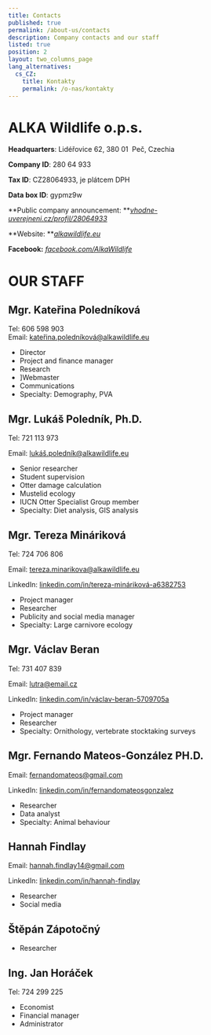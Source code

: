 ```yaml
---
title: Contacts
published: true
permalink: /about-us/contacts
description: Company contacts and our staff
listed: true
position: 2
layout: two_columns_page
lang_alternatives:
  cs_CZ:
    title: Kontakty
    permalink: /o-nas/kontakty
---
```

# ALKA Wildlife o.p.s.

**Headquarters**: Lidéřovice 62, 380 01  Peč, Czechia 

**Company ID**: 280 64 933

**Tax ID**: CZ28064933, je plátcem DPH

**Data box ID**: gypmz9w

**Public company announcement: **[_vhodne-uverejneni.cz/profil/28064933_](https://www.vhodne-uverejneni.cz/profil/28064933)

**Website: **[_alkawildlife.eu_](alkawildlife.eu)

**Facebook:** [_facebook.com/AlkaWildlife_](facebook.com/AlkaWildlife)

# OUR STAFF

## **Mgr. Kateřina Poledníková**

Tel: 606 598 903\
Email: kateřina.poledníková@alkawildlife.eu 

* Director
* Project and finance manager
* Research
* ]Webmaster
* Communications
* Specialty: Demography, PVA

## **Mgr. Lukáš Poledník, Ph.D.**

Tel: 721 113 973

Email: lukáš.poledník@alkawildlife.eu 

* Senior researcher
* Student supervision
* Otter damage calculation
* Mustelid ecology
* IUCN Otter Specialist Group member
* Specialty: Diet analysis, GIS analysis

## **Mgr. Tereza Mináriková**

Tel: 724 706 806

Email: tereza.minarikova@alkawildlife.eu 

LinkedIn: [linkedin.com/in/tereza-mináriková-a6382753](linkedin.com/in/tereza-mináriková-a6382753)

* Project manager
* Researcher
* Publicity and social media manager
* Specialty: Large carnivore ecology

## **Mgr. Václav Beran**

Tel: 731 407 839

Email: lutra@email.cz 

LinkedIn: [linkedin.com/in/václav-beran-5709705a](linkedin.com/in/václav-beran-5709705a)

* Project manager
* Researcher
* Specialty: Ornithology, vertebrate stocktaking surveys

## **Mgr. Fernando Mateos-González PH.D.**

Email: fernandomateos@gmail.com 

LinkedIn: [linkedin.com/in/fernandomateosgonzalez](linkedin.com/in/fernandomateosgonzalez)

* Researcher
* Data analyst 
* Specialty: Animal behaviour

## **Hannah Findlay**

Email: hannah.findlay14@gmail.com 

LinkedIn: [linkedin.com/in/hannah-findlay](linkedin.com/in/hannah-findlay)

* Researcher
* Social media

## **Štěpán Zápotočný**

* Researcher

## **Ing. Jan Horáček**

Tel: 724 299 225

* Economist
* Financial manager
* Administrator
